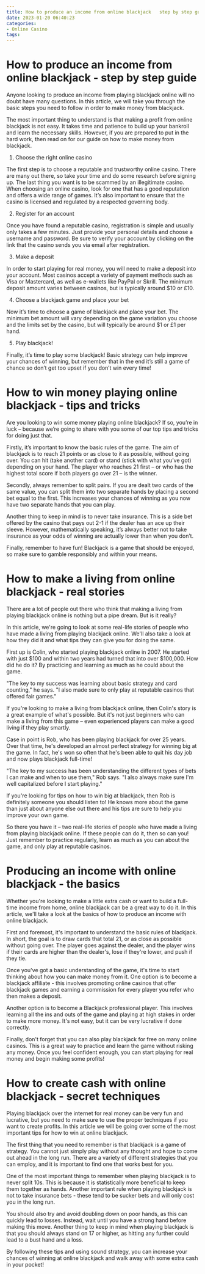 ```yaml
---
title: How to produce an income from online blackjack   step by step guide 
date: 2023-01-20 06:40:23
categories:
- Online Casino
tags:
---
```



#  How to produce an income from online blackjack - step by step guide 

Anyone looking to produce an income from playing blackjack online will no doubt have many questions. In this article, we will take you through the basic steps you need to follow in order to make money from blackjack. 

The most important thing to understand is that making a profit from online blackjack is not easy. It takes time and patience to build up your bankroll and learn the necessary skills. However, if you are prepared to put in the hard work, then read on for our guide on how to make money from blackjack.

1. Choose the right online casino

The first step is to choose a reputable and trustworthy online casino. There are many out there, so take your time and do some research before signing up. The last thing you want is to be scammed by an illegitimate casino. When choosing an online casino, look for one that has a good reputation and offers a wide range of games. It’s also important to ensure that the casino is licensed and regulated by a respected governing body. 

2. Register for an account

Once you have found a reputable casino, registration is simple and usually only takes a few minutes. Just provide your personal details and choose a username and password. Be sure to verify your account by clicking on the link that the casino sends you via email after registration. 

3. Make a deposit

In order to start playing for real money, you will need to make a deposit into your account. Most casinos accept a variety of payment methods such as Visa or Mastercard, as well as e-wallets like PayPal or Skrill. The minimum deposit amount varies between casinos, but is typically around $10 or £10. 

4. Choose a blackjack game and place your bet

Now it’s time to choose a game of blackjack and place your bet. The minimum bet amount will vary depending on the game variation you choose and the limits set by the casino, but will typically be around $1 or £1 per hand. 

5. Play blackjack!

Finally, it’s time to play some blackjack! Basic strategy can help improve your chances of winning, but remember that in the end it’s still a game of chance so don’t get too upset if you don’t win every time! 

#  How to win money playing online blackjack - tips and tricks 

Are you looking to win some money playing online blackjack? If so, you’re in luck – because we’re going to share with you some of our top tips and tricks for doing just that.

Firstly, it’s important to know the basic rules of the game. The aim of blackjack is to reach 21 points or as close to it as possible, without going over. You can hit (take another card) or stand (stick with what you’ve got) depending on your hand. The player who reaches 21 first – or who has the highest total score if both players go over 21 – is the winner.

Secondly, always remember to split pairs. If you are dealt two cards of the same value, you can split them into two separate hands by placing a second bet equal to the first. This increases your chances of winning as you now have two separate hands that you can play.

Another thing to keep in mind is to never take insurance. This is a side bet offered by the casino that pays out 2-1 if the dealer has an ace up their sleeve. However, mathematically speaking, it’s always better not to take insurance as your odds of winning are actually lower than when you don’t.

Finally, remember to have fun! Blackjack is a game that should be enjoyed, so make sure to gamble responsibly and within your means.

#  How to make a living from online blackjack - real stories 

There are a lot of people out there who think that making a living from playing blackjack online is nothing but a pipe dream. But is it really?

In this article, we're going to look at some real-life stories of people who have made a living from playing blackjack online. We'll also take a look at how they did it and what tips they can give you for doing the same.

First up is Colin, who started playing blackjack online in 2007. He started with just $100 and within two years had turned that into over $100,000. How did he do it? By practicing and learning as much as he could about the game.

"The key to my success was learning about basic strategy and card counting," he says. "I also made sure to only play at reputable casinos that offered fair games."

If you're looking to make a living from blackjack online, then Colin's story is a great example of what's possible. But it's not just beginners who can make a living from this game – even experienced players can make a good living if they play smartly.

Case in point is Rob, who has been playing blackjack for over 25 years. Over that time, he's developed an almost perfect strategy for winning big at the game. In fact, he's won so often that he's been able to quit his day job and now plays blackjack full-time!

"The key to my success has been understanding the different types of bets I can make and when to use them," Rob says. "I also always make sure I'm well capitalized before I start playing."

If you're looking for tips on how to win big at blackjack, then Rob is definitely someone you should listen to! He knows more about the game than just about anyone else out there and his tips are sure to help you improve your own game.

So there you have it – two real-life stories of people who have made a living from playing blackjack online. If these people can do it, then so can you! Just remember to practice regularly, learn as much as you can about the game, and only play at reputable casinos.

#  Producing an income with online blackjack - the basics 

Whether you're looking to make a little extra cash or want to build a full-time income from home, online blackjack can be a great way to do it. In this article, we'll take a look at the basics of how to produce an income with online blackjack.

First and foremost, it's important to understand the basic rules of blackjack. In short, the goal is to draw cards that total 21, or as close as possible without going over. The player goes against the dealer, and the player wins if their cards are higher than the dealer's, lose if they're lower, and push if they tie.

Once you've got a basic understanding of the game, it's time to start thinking about how you can make money from it. One option is to become a blackjack affiliate - this involves promoting online casinos that offer blackjack games and earning a commission for every player you refer who then makes a deposit.

Another option is to become a Blackjack professional player. This involves learning all the ins and outs of the game and playing at high stakes in order to make more money. It's not easy, but it can be very lucrative if done correctly.

Finally, don't forget that you can also play blackjack for free on many online casinos. This is a great way to practice and learn the game without risking any money. Once you feel confident enough, you can start playing for real money and begin making some profits!

#  How to create cash with online blackjack - secret techniques

Playing blackjack over the internet for real money can be very fun and lucrative, but you need to make sure to use the proper techniques if you want to create profits. In this article we will be going over some of the most important tips for how to win at online blackjack.

The first thing that you need to remember is that blackjack is a game of strategy. You cannot just simply play without any thought and hope to come out ahead in the long run. There are a variety of different strategies that you can employ, and it is important to find one that works best for you.

One of the most important things to remember when playing blackjack is to never split 10s. This is because it is statistically more beneficial to keep them together as hands. Another important rule when playing blackjack is not to take insurance bets - these tend to be sucker bets and will only cost you in the long run.

You should also try and avoid doubling down on poor hands, as this can quickly lead to losses. Instead, wait until you have a strong hand before making this move. Another thing to keep in mind when playing blackjack is that you should always stand on 17 or higher, as hitting any further could lead to a bust hand and a loss.

By following these tips and using sound strategy, you can increase your chances of winning at online blackjack and walk away with some extra cash in your pocket!